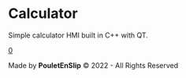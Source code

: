 # Calculator
Simple calculator HMI built in C++ with QT.

[0](https://github.com/PouletEnSlip/Calculator/blob/main/calcul.png)

Made by **PouletEnSlip** © 2022 - All Rights Reserved

